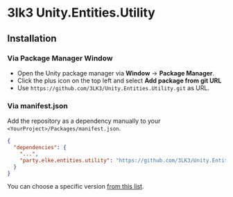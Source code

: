 # 3lk3 Unity.Entities.Utility

## Installation

### Via Package Manager Window

- Open the Unity package manager via **Window** -> **Package Manager**.<br>
- Click the plus icon on the top left and select **Add package from git URL** 
- Use `https://github.com/3LK3/Unity.Entities.Utility.git` as URL.

### Via manifest.json

Add the repository as a dependency manually to your `<YourProject>/Packages/manifest.json`.

```json
{
  "dependencies": {
    "...",
    "party.elke.entities.utility": "https://github.com/3LK3/Unity.Entities.Utility.git#0.0.1"
  }
}
```

You can choose a specific version [from this list](https://github.com/3LK3/Unity.Entities.Utility/releases).
